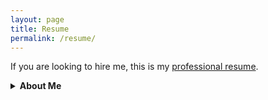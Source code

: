 ```yaml
---
layout: page
title: Resume
permalink: /resume/
---
```


If you are looking to hire me, this is my [professional resume](/assets/Anvesh.Kollu.Reddi.Gari.Resume.Apr20.pdf).

<details><summary><b>About Me</b></summary>

<p>
Hi, I am <i>Anvesh Kollu</i>. I lead a team of data scientists at [Quotient](https://quotient.com). This is my personal website.
</p>


</details>
